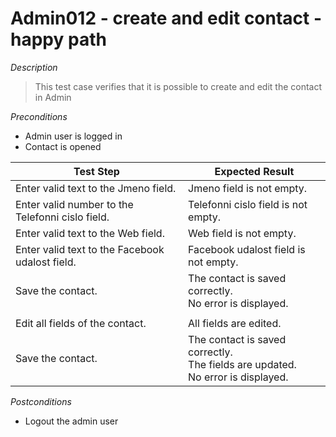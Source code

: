 # Admin012 - create and edit contact - happy path

*Description*
>This test case verifies that it is possible to create and edit the contact in Admin


*Preconditions*
* Admin user is logged in
* Contact is opened

|Test Step|Expected Result|
|---------|---------------|
|Enter valid text to the Jmeno field.|Jmeno field is not empty.|
|Enter valid number to the Telefonni cislo field.|Telefonni cislo field is not empty.|
|Enter valid text to the Web field.|Web field is not empty.|
|Enter valid text to the Facebook udalost field.|Facebook udalost field is not empty.|
|Save the contact.|The contact is saved correctly.<br>No error is displayed.|
|||
|Edit all fields of the contact.|All fields are edited.|
|Save the contact.|The contact is saved correctly.<br>The fields are updated.<br>No error is displayed.|

*Postconditions*
* Logout the admin user
